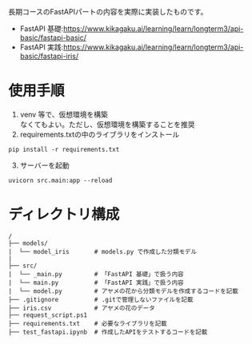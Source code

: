 長期コースのFastAPIパートの内容を実際に実装したものです。

- FastAPI 基礎:https://www.kikagaku.ai/learning/learn/longterm3/api-basic/fastapi-basic/
- FastAPI 実践:https://www.kikagaku.ai/learning/learn/longterm3/api-basic/fastapi-iris/

# 使用手順
1. venv 等で、仮想環境を構築  
なくてもよい。ただし、仮想環境を構築することを推奨
2. requirements.txtの中のライブラリをインストール
```
pip install -r requirements.txt
```
3. サーバーを起動
```
uvicorn src.main:app --reload 
```

# ディレクトリ構成
```
/
├── models/
|  └── model_iris       # models.py で作成した分類モデル
|       
├── src/
|  └── _main.py         # 「FastAPI 基礎」で扱う内容
|  └── main.py          # 「FastAPI 実践」で扱う内容
|  └── model.py         # アヤメの花から分類モデルを作成するコードを記載
├── .gitignore          # .gitで管理しないファイルを記載
├── iris.csv            # アヤメの花のデータ
├── request_script.ps1
├── requirements.txt    # 必要なライブラリを記載
├── test_fastapi.ipynb  # 作成したAPIをテストするコードを記載
```
